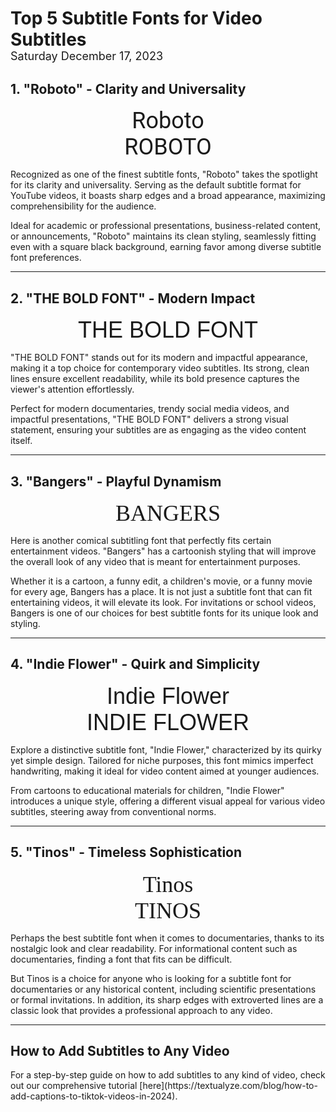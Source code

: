 # Top 5 Subtitle Fonts for Video Subtitles

<p className="date" style="margin-top: -20px; margin-bottom: 30px; font-size: 18px;">Saturday December 17, 2023</p>

<h2>1. "Roboto" - Clarity and Universality</h2>

<div style="font-family: 'Roboto', sans-serif; font-size: 36px; text-align: center">
    Roboto<br>ROBOTO
</div>

Recognized as one of the finest subtitle fonts, "Roboto" takes the spotlight for its clarity and universality. Serving as the default subtitle format for YouTube videos, it boasts sharp edges and a broad appearance, maximizing comprehensibility for the audience.

Ideal for academic or professional presentations, business-related content, or announcements, "Roboto" maintains its clean styling, seamlessly fitting even with a square black background, earning favor among diverse subtitle font preferences.

---

<h2>2. "THE BOLD FONT" - Modern Impact</h2>

<div style="font-family: 'The Bold Font', sans-serif; font-size: 36px; text-align: center">
    THE BOLD FONT
</div>

"THE BOLD FONT" stands out for its modern and impactful appearance, making it a top choice for contemporary video subtitles. Its strong, clean lines ensure excellent readability, while its bold presence captures the viewer's attention effortlessly.

Perfect for modern documentaries, trendy social media videos, and impactful presentations, "THE BOLD FONT" delivers a strong visual statement, ensuring your subtitles are as engaging as the video content itself.

---

<h2>3. "Bangers" - Playful Dynamism</h2>

<div style="font-family: 'Bangers', cursive; font-size: 36px; text-align: center">
    BANGERS
</div>

Here is another comical subtitling font that perfectly fits certain entertainment videos. "Bangers" has a cartoonish styling that will improve the overall look of any video that is meant for entertainment purposes.

Whether it is a cartoon, a funny edit, a children's movie, or a funny movie for every age, Bangers has a place. It is not just a subtitle font that can fit entertaining videos, it will elevate its look. For invitations or school videos, Bangers is one of our choices for best subtitle fonts for its unique look and styling.

---

<h2>4. "Indie Flower" - Quirk and Simplicity</h2>

<div style="font-family: 'Indie Flower', sans-serif; font-size: 36px; text-align: center">
    Indie Flower<br>INDIE FLOWER
</div>

Explore a distinctive subtitle font, "Indie Flower," characterized by its quirky yet simple design. Tailored for niche purposes, this font mimics imperfect handwriting, making it ideal for video content aimed at younger audiences.

From cartoons to educational materials for children, "Indie Flower" introduces a unique style, offering a different visual appeal for various video subtitles, steering away from conventional norms.

---

<h2>5. "Tinos" - Timeless Sophistication</h2>

<div style="font-family: 'Tinos', serif; font-size: 36px; text-align: center">
    Tinos<br>TINOS
</div>

Perhaps the best subtitle font when it comes to documentaries, thanks to its nostalgic look and clear readability. For informational content such as documentaries, finding a font that fits can be difficult.

But Tinos is a choice for anyone who is looking for a subtitle font for documentaries or any historical content, including scientific presentations or formal invitations. In addition, its sharp edges with extroverted lines are a classic look that provides a professional approach to any video.

---

<h2>How to Add Subtitles to Any Video</h2>
For a step-by-step guide on how to add subtitles to any kind of video, check out our comprehensive tutorial [here](https://textualyze.com/blog/how-to-add-captions-to-tiktok-videos-in-2024).
